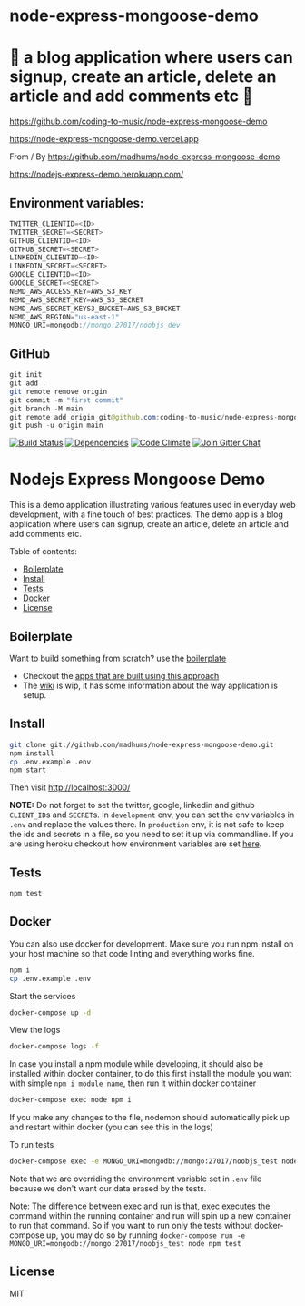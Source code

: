 # node-express-mongoose-demo

# 🚀 a blog application where users can signup, create an article, delete an article and add comments etc 🚀

https://github.com/coding-to-music/node-express-mongoose-demo

https://node-express-mongoose-demo.vercel.app

From / By https://github.com/madhums/node-express-mongoose-demo

https://nodejs-express-demo.herokuapp.com/

## Environment variables:

```java
TWITTER_CLIENTID=<ID>
TWITTER_SECRET=<SECRET>
GITHUB_CLIENTID=<ID>
GITHUB_SECRET=<SECRET>
LINKEDIN_CLIENTID=<ID>
LINKEDIN_SECRET=<SECRET>
GOOGLE_CLIENTID=<ID>
GOOGLE_SECRET=<SECRET>
NEMD_AWS_ACCESS_KEY=AWS_S3_KEY
NEMD_AWS_SECRET_KEY=AWS_S3_SECRET
NEMD_AWS_SECRET_KEYS3_BUCKET=AWS_S3_BUCKET
NEMD_AWS_REGION="us-east-1"
MONGO_URI=mongodb://mongo:27017/noobjs_dev
```

## GitHub

```java
git init
git add .
git remote remove origin
git commit -m "first commit"
git branch -M main
git remote add origin git@github.com:coding-to-music/node-express-mongoose-demo.git
git push -u origin main
```

[![Build Status](https://travis-ci.com/madhums/node-express-mongoose-demo.svg?branch=master)](https://travis-ci.com/madhums/node-express-mongoose-demo)
[![Dependencies](https://img.shields.io/david/madhums/node-express-mongoose-demo.svg?style=flat)](https://david-dm.org/madhums/node-express-mongoose-demo)
[![Code Climate](https://codeclimate.com/github/codeclimate/codeclimate/badges/gpa.svg)](https://codeclimate.com/github/madhums/node-express-mongoose-demo)
[![Join Gitter Chat](https://img.shields.io/badge/gitter-join%20chat%20%E2%86%92-brightgreen.svg?style=flat)](https://gitter.im/madhums/node-express-mongoose-demo?utm_source=badge&utm_medium=badge&utm_campaign=pr-badge&utm_content=badge)

# Nodejs Express Mongoose Demo

This is a demo application illustrating various features used in everyday web development, with a fine touch of best practices. The demo app is a blog application where users can signup, create an article, delete an article and add comments etc.

Table of contents:

<!-- TOC depthFrom:2 depthTo:6 withLinks:1 updateOnSave:1 orderedList:0 -->

- [Boilerplate](#boilerplate)
- [Install](#install)
- [Tests](#tests)
- [Docker](#docker)
- [License](#license)

<!-- /TOC -->

## Boilerplate

Want to build something from scratch? use the [boilerplate](https://github.com/madhums/node-express-mongoose)

* Checkout the [apps that are built using this approach](https://github.com/madhums/node-express-mongoose/wiki/Apps-built-using-this-approach)
* The [wiki](https://github.com/madhums/node-express-mongoose/wiki) is wip, it has some information about the way application is setup.

## Install

```sh
git clone git://github.com/madhums/node-express-mongoose-demo.git
npm install
cp .env.example .env
npm start
```

Then visit [http://localhost:3000/](http://localhost:3000/)

**NOTE:** Do not forget to set the twitter, google, linkedin and github `CLIENT_ID`s and `SECRET`s. In `development` env, you can set the env variables in `.env` and replace the values there. In `production` env, it is not safe to keep the ids and secrets in a file, so you need to set it up via commandline. If you are using heroku checkout how environment variables are set [here](https://devcenter.heroku.com/articles/config-vars).

## Tests

```sh
npm test
```

## Docker

You can also use docker for development. Make sure you run npm install on your host machine so that code linting and everything works fine.

```sh
npm i
cp .env.example .env
```

Start the services

```sh
docker-compose up -d
```

View the logs

```sh
docker-compose logs -f
```

In case you install a npm module while developing, it should also be installed within docker container, to do this first install the module you want with simple `npm i module name`, then run it within docker container

```sh
docker-compose exec node npm i
```

If you make any changes to the file, nodemon should automatically pick up and restart within docker (you can see this in the logs)

To run tests

```sh
docker-compose exec -e MONGO_URI=mongodb://mongo:27017/noobjs_test node npm test
```

Note that we are overriding the environment variable set in `.env` file because we don't want our data erased by the tests.

Note: The difference between exec and run is that, exec executes the command within the running container and run will spin up a new container to run that command. So if you want to run only the tests without docker-compose up, you may do so by running `docker-compose run -e MONGO_URI=mongodb://mongo:27017/noobjs_test node npm test`

## License

MIT
